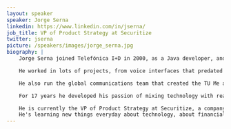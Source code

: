 ```yaml
---
layout: speaker
speaker: Jorge Serna
linkedin: https://www.linkedin.com/in/jserna/
job_title: VP of Product Strategy at Securitize
twitter: jserna
picture: /speakers/images/jorge_serna.jpg
biography: |
    Jorge Serna joined Telefónica I+D in 2000, as a Java developer, and learnt what "race condition" actually means.

    He worked in lots of projects, from voice interfaces that predated Alexa to car guidance systems before there was a Google Maps.

    He also run the global communications team that created the TU Me and TU Go apps.

    For 17 years he developed his passion of mixing technology with real customer needs and enjoyed working with amazing people (many of them participating and organizing this tid-x).

    He is currently the VP of Product Strategy at Securitize, a company driving compliant asset tokenization on the blockchain.
    He's learning new things everyday about technology, about financial markets and about regulation. And learning is the fun part.
---
```


